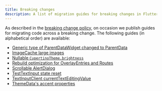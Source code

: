 ```yaml
---
title: Breaking changes
description: A list of migration guides for breaking changes in Flutter.
---
```


As described in the [breaking change policy],
on occasion we publish guides for migrating code
across a breaking change.
The following guides (in alphabetical order) are
available:

* [Generic type of ParentDataWidget changed to ParentData]
* [ImageCache large images]
* [Nullable `CupertinoTheme.brightness`]
* [Rebuild optimization for OverlayEntries and Routes]
* [Scrollable AlertDialog]
* [TestTextInput state reset]
* [TextInputClient currentTextEditingValue]
* [ThemeData's accent properties]

[breaking change policy]: /docs/resources/compatibility
[Generic type of ParentDataWidget changed to ParentData]: /docs/release/breaking-changes/parent-data-widget-generic-type
[ImageCache large images]: /docs/release/breaking-changes/imagecache-large-images
[Nullable `CupertinoTheme.brightness`]: /docs/release/breaking-changes/nullable-cupertinothemedata-brightness
[Rebuild optimization for OverlayEntries and Routes]: /docs/release/breaking-changes/overlay-entry-rebuilds
[Scrollable AlertDialog]: /docs/release/breaking-changes/scrollable-alert-dialog
[TestTextInput state reset]: /docs/release/breaking-changes/test-text-input
[TextInputClient currentTextEditingValue]: /docs/release/breaking-changes/text-input-client-current-value
[ThemeData's accent properties]: /docs/release/breaking-changes/theme-data-accent-properties
